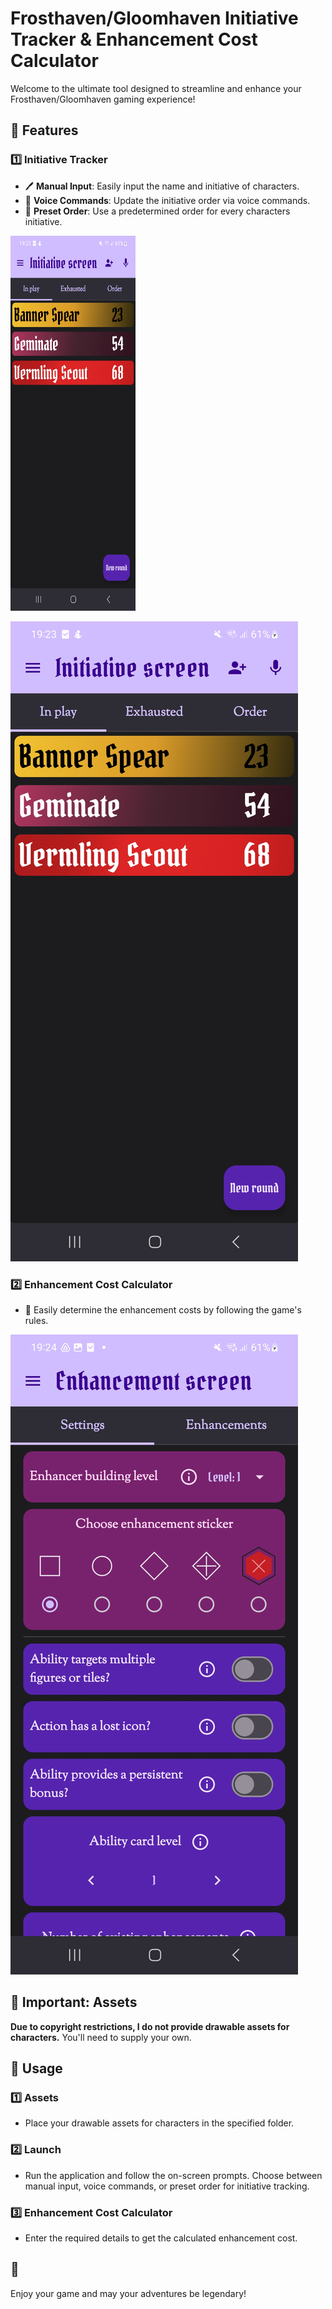 # Frosthaven/Gloomhaven Initiative Tracker & Enhancement Cost Calculator

Welcome to the ultimate tool designed to streamline and enhance your Frosthaven/Gloomhaven gaming experience!

## 🚀 Features

### 1️⃣ Initiative Tracker
   - 🖊️ **Manual Input**: Easily input the name and initiative of characters.
   - 🎤 **Voice Commands**: Update the initiative order via voice commands.
   - 🔖 **Preset Order**: Use a predetermined order for every characters initiative.

<img src="readme_pictures/Initiative_screen.jpg" alt="Initiative screen" width="200" height="600" />

![Description of Image](readme_pictures/Initiative_screen.jpg)

### 2️⃣ Enhancement Cost Calculator
   - 🧮 Easily determine the enhancement costs by following the game's rules.

![Description of Image](readme_pictures/Enhancement_screen.jpg)

## 🛑 Important: Assets

**Due to copyright restrictions, I do not provide drawable assets for characters.** You'll need to supply your own.

## 📝 Usage

### 1️⃣ Assets
- Place your drawable assets for characters in the specified folder.

### 2️⃣ Launch
- Run the application and follow the on-screen prompts. Choose between manual input, voice commands, or preset order for initiative tracking.

### 3️⃣ Enhancement Cost Calculator
- Enter the required details to get the calculated enhancement cost.

## 🙏

Enjoy your game and may your adventures be legendary!
